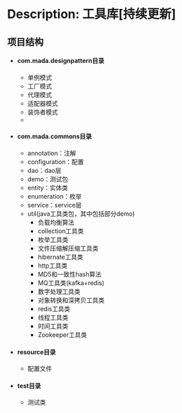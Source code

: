 # Description: 工具库[持续更新]

## 项目结构
	
* #### com.mada.designpattern目录 ####
	* 单例模式
	* 工厂模式
	* 代理模式
	* 适配器模式
	* 装饰者模式
	* 
	

* #### com.mada.commons目录 ####
	* annotation：注解
	* configuration：配置
	* dao：dao层
	* demo：测试包
	* entity：实体类
	* enumeration：枚举
	* service：service层
	* util(java工具类包，其中包括部分demo)
		* 负载均衡算法
		* collection工具类
		* 枚举工具类
		* 文件压缩解压缩工具类
		* hibernate工具类
		* http工具类
		* MD5和一致性hash算法
		* MQ工具类(kafka+redis)
		* 数字处理工具类
		* 对象转换和深拷贝工具类
		* redis工具类
		* 线程工具类
		* 时间工具类
		* Zookeeper工具类

* #### resource目录 ####
	* 配置文件

* #### test目录 ####
	* 测试类

